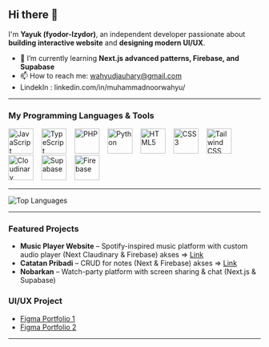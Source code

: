 ## Hi there 👋

I'm **Yayuk (fyodor-Izydor)**, an independent developer passionate about **building interactive website** and **designing modern UI/UX**.

- 🌱 I’m currently learning **Next.js advanced patterns, Firebase, and Supabase**  
- 📫 How to reach me: wahyudjauhary@gmail.com  
- LindekIn : <a>linkedin.com/in/muhammadnoorwahyu/</a>

---

### My Programming Languages & Tools
<p>
  <img alt="JavaScript" title="JavaScript" width="50px" src="https://upload.wikimedia.org/wikipedia/commons/9/99/Unofficial_JavaScript_logo_2.svg" style="margin-right:12px;"/>
  <img alt="TypeScript" title="TypeScript" width="50px" src="https://upload.wikimedia.org/wikipedia/commons/4/4c/Typescript_logo_2020.svg" style="margin-right:12px;"/>
  <img alt="PHP" title="PHP" width="50px" src="https://upload.wikimedia.org/wikipedia/commons/2/27/PHP-logo.svg" style="margin-right:12px;"/>
  <img alt="Python" title="Python" width="50px" src="https://upload.wikimedia.org/wikipedia/commons/c/c3/Python-logo-notext.svg" style="margin-right:12px;"/>
  <img alt="HTML5" title="HTML5" width="50px" src="https://upload.wikimedia.org/wikipedia/commons/6/61/HTML5_logo_and_wordmark.svg" style="margin-right:12px;"/>
  <img alt="CSS3" title="CSS3" width="50px" src="https://upload.wikimedia.org/wikipedia/commons/d/d5/CSS3_logo_and_wordmark.svg" style="margin-right:12px;"/>
  <img alt="Tailwind CSS" title="Tailwind CSS" width="50px" src="https://upload.wikimedia.org/wikipedia/commons/d/d5/Tailwind_CSS_Logo.svg" style="margin-right:12px;"/>
  <img alt="Cloudinary" title="Cloudinary" width="50px" src="https://seeklogo.com/images/C/cloudinary-logo-91719B73BC-seeklogo.com.png" style="margin-right:12px;"/>
  <img alt="Supabase" title="Supabase" width="50px" src="[https://seeklogo.com/images/S/supabase-logo-2251E85F79-seeklogo.com.png](https://cdn.jsdelivr.net/gh/homarr-labs/dashboard-icons/png/supabase.png)" style="margin-right:12px;"/>
  <img alt="Firebase" title="Firebase" width="50px" src="https://upload.wikimedia.org/wikipedia/commons/3/37/Firebase_Logo.svg"/>
</p>

---

![Top Languages](https://github-readme-stats-eight-theta.vercel.app/api?username=fyodor-izydor&show_icons=true&theme=algolia&include_all_commits=true&count_private=true)
<!-- ![Top Languages](https://github-readme-stats-eight-theta.vercel.app/api/top-langs/?username=fyodor-izydor&layout=compact&langs_count=8&theme=algolia) -->


---

### Featured Projects
- **Music Player Website** – Spotify-inspired music platform with custom audio player (Next      Claudinary & Firebase) akses => [Link](https://spotify-lite-thre.vercel.app/)
- **Catatan Pribadi** – CRUD for notes  (Next & Firebase) akses => [Link](https://catatan-pribadi-h3tv.vercel.app/)
- **Nobarkan** – Watch-party platform with screen sharing & chat (Next.js & Supabase)  

### UI/UX Project
- [Figma Portfolio 1](https://www.figma.com/design/LZhNqUOINftnjRyFWUcMCJ/Adv-1)  
- [Figma Portfolio 2](https://www.figma.com/design/3mUvnILenIxODfjEsT6G3I/TIKET-KA-DUM--Copy-)  

---
